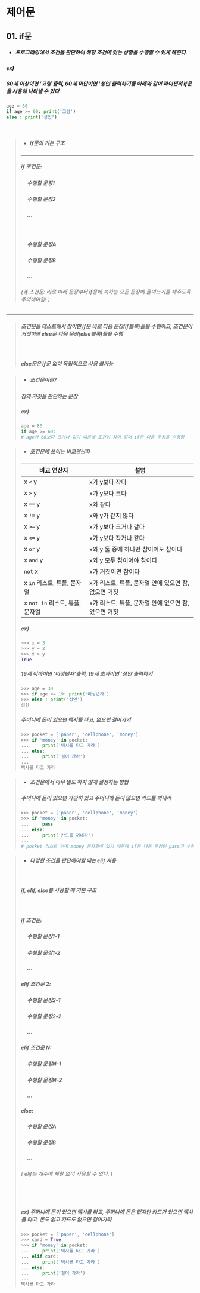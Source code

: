 
# 제어문
## 01. if문
* ##### 프로그래밍에서 조건을 판단하여 해당 조건에 맞는 상황을 수행할 수 있게 해준다.

##### ex)
##### 60세 이상이면 '고령'출력, 60세 미만이면 '성인'출력하기를 아래와 같이 파이썬의 if문을 사용해 나타낼 수 있다. 
```python
age = 80
if age >= 60: print('고령')
else : print('성인')
```
&nbsp;
>* ##### if문의 기본 구조
>---
>##### if 조건문:
>
>##### &nbsp;&nbsp;&nbsp;&nbsp; 수행할 문장1
>
>##### &nbsp;&nbsp;&nbsp;&nbsp; 수행할 문장2
>
>##### &nbsp;&nbsp;&nbsp;&nbsp;   ...
>
>&nbsp;
>   
>##### &nbsp;&nbsp;&nbsp;&nbsp; 수행할 문장A
>
>##### &nbsp;&nbsp;&nbsp;&nbsp; 수행할 문장B
>##### &nbsp;&nbsp;&nbsp;&nbsp; ...
>###### ( if 조건문: 바로 아래 문장부터 if문에 속하는 모든 문장에 들여쓰기를 해주도록 주의해야함! )
---
> ##### 조건문을 테스트해서 참이면 if문 바로 다음 문장(if블록)들을 수행하고, 조건문이 거짓이면 else문 다음 문장(else블록)들을 수행
> &nbsp;
> ##### else문은 if문 없이 독립적으로 사용 불가능

>* ##### 조건문이란?
> ##### 참과 거짓을 판단하는 문장
>
>  ##### ex)
>```python
>age = 80
>if age >= 60:
> # age가 60보다 크거나 같기 떄문에 조건이 참이 되어 if문 다음 문장을 수행함
>```

>* ##### 조건문에 쓰이는 비교연산자
> | 비교 연산자 | 설명 |
> | ------ | ----------- |
> | x `<` y   | x가 y보다 작다 |
> | x `>` y | x가 y보다 크다 |
> | x `==` y   | x와 같다 |
> | x `!=` y   | x와 y가 같지 않다 |
> | x `>=` y   | x가 y보다 크거나 같다 |
> | x `<=` y   | x가 y보다 작거나 같다 |
> | x `or` y   | x와 y 둘 중에 하나만 참이어도 참이다 |
> | x `and` y   |x와 y 모두 참이어야 참이다 |
> | `not` x   | x가 거짓이면 참이다 |
> | x `in` 리스트, 튜플, 문자열   | x가 리스트, 튜플, 문자열 안에 있으면 참, 없으면 거짓 |
> | x `not in` 리스트, 튜플, 문자열   | x가 리스트, 튜플, 문자열 안에 없으면 참, 있으면 거짓 |
>
>  ##### ex)
>```python
> >>> x = 3
> >>> y = 2
> >>> x > y
> True
>```
> ##### 19세 이하이면 '미성년자'출력, 19세 초과이면 '성인'출력하기
>```python
>>>> age = 30
>>>> if age <= 19: print('미성년자')
>>>> else : print('성인')
>성인
>```
> ##### 주머니에 돈이 있으면 택시를 타고, 없으면 걸어가기
>```python
>>>> pocket = ['paper', 'cellphone', 'money']
>>>> if 'money' in pocket: 
>...     print('택시를 타고 가라')
>... else: 
>...     print('걸어 가라')
>... 
> 택시를 타고 가라
>```

> * ##### 조건문에서 아무 일도 하지 않게 설정하는 방법
> ##### 주머니에 돈이 있으면 가만히 있고 주머니에 돈이 없으면 카드를 꺼내라
>```python
>>>> pocket = ['paper', 'cellphone', 'money']
>>>> if 'money' in pocket: 
>...     pass
>... else: 
>...     print('카드를 꺼내라')
>... 
># pocket 리스트 안에 money 문자열이 있기 때문에 if문 다음 문장인 pass가 수행되고 아무런 결과값이 나오지 않음
>```
 
> * ##### 다양한 조건을 판단해야할 때는 elif 사용
> &nbsp;
> ##### if, elif, else를 사용할 때 기본 구조 
> &nbsp;
>##### if 조건문:
>
>##### &nbsp;&nbsp;&nbsp;&nbsp; 수행할 문장1-1
>
>##### &nbsp;&nbsp;&nbsp;&nbsp; 수행할 문장1-2
>
>##### &nbsp;&nbsp;&nbsp;&nbsp;   ...
>
>##### elif 조건문 2:
>   
>##### &nbsp;&nbsp;&nbsp;&nbsp; 수행할 문장2-1
>
>##### &nbsp;&nbsp;&nbsp;&nbsp; 수행할 문장2-2
>##### &nbsp;&nbsp;&nbsp;&nbsp; ...
>
>##### elif 조건문 N:
>   
>##### &nbsp;&nbsp;&nbsp;&nbsp; 수행할 문장N-1
>
>##### &nbsp;&nbsp;&nbsp;&nbsp; 수행할 문장N-2
>##### &nbsp;&nbsp;&nbsp;&nbsp; ...
>
>##### else:
>   
>##### &nbsp;&nbsp;&nbsp;&nbsp; 수행할 문장A
>
>##### &nbsp;&nbsp;&nbsp;&nbsp; 수행할 문장B
>##### &nbsp;&nbsp;&nbsp;&nbsp; ...
>
>###### ( elif는 개수에 제한 없이 사용할 수 있다. )
>###### &nbsp;
>##### ex) 주머니에 돈이 있으면 택시를 타고, 주머니에 돈은 없지만 카드가 있으면 택시를 타고, 돈도 없고 카드도 없으면 걸어가라.
>```python
>>>> pocket = ['paper', 'cellphone']
>>>> card = True
>>>> if 'money' in pocket:
>...     print('택시를 타고 가라')
>... elif card: 
>...     print('택시를 타고 가라')
>... else: 
>...     print('걸어 가라')
>... 
> 택시를 타고 가라
>```
